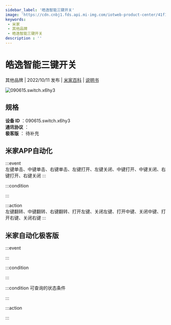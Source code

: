 ```yaml
---
sidebar_label: '皓逸智能三键开关'
image: 'https://cdn.cnbj1.fds.api.mi-img.com/iotweb-product-center/41f1ded5502eb6ce626e49fd35feeec2_1663300129448.png?GalaxyAccessKeyId=AKVGLQWBOVIRQ3XLEW&Expires=9223372036854775807&Signature=MUVQ6bu/2HVq547zSD140WIBRI8='
keywords: 
 - 米家
 - 其他品牌
 - 皓逸智能三键开关
description : ''
---
```

# 皓逸智能三键开关

其他品牌 | 2022/10/11 发布 | [米家百科](https://home.mi.com/webapp/content/baike/product/index.html?model=090615.switch.x6hy3) | [说明书](https://home.mi.com/views/introduction.html?model=090615.switch.x6hy3&region=cn)

![090615.switch.x6hy3](https://cdn.cnbj1.fds.api.mi-img.com/iotweb-product-center/41f1ded5502eb6ce626e49fd35feeec2_1663300129448.png?GalaxyAccessKeyId=AKVGLQWBOVIRQ3XLEW&Expires=9223372036854775807&Signature=MUVQ6bu/2HVq547zSD140WIBRI8=)

## 规格  
> 
**设备 ID** ：090615.switch.x6hy3  
**通讯协议** ：  
**极客版**  ： 待补充 


## 米家APP自动化  

:::event  
左键单击、中键单击、右键单击、左键打开、左键关闭、中键打开、中键关闭、右键打开、右键关闭
:::

:::condition  

:::

:::action   
左键翻转、中键翻转、右键翻转、打开左键、关闭左键、打开中键、关闭中键、打开右键、关闭右键
:::

## 米家自动化极客版  

:::event  

:::

:::condition  

:::

:::condition 可查询的状态条件  

:::

:::action  

:::

        
